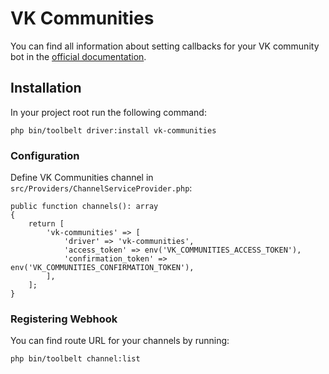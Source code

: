 # VK Communities

You can find all information about setting callbacks for your VK community bot in the [official documentation](https://vk.com/dev/bots_docs).

## Installation

In your project root run the following command:

    php bin/toolbelt driver:install vk-communities

### Configuration    

Define VK Communities channel in `src/Providers/ChannelServiceProvider.php`:

    public function channels(): array
    {
        return [
            'vk-communities' => [
                'driver' => 'vk-communities',
                'access_token' => env('VK_COMMUNITIES_ACCESS_TOKEN'),
                'confirmation_token' => env('VK_COMMUNITIES_CONFIRMATION_TOKEN'),
            ],
        ];
    }

### Registering Webhook

You can find route URL for your channels by running:

    php bin/toolbelt channel:list